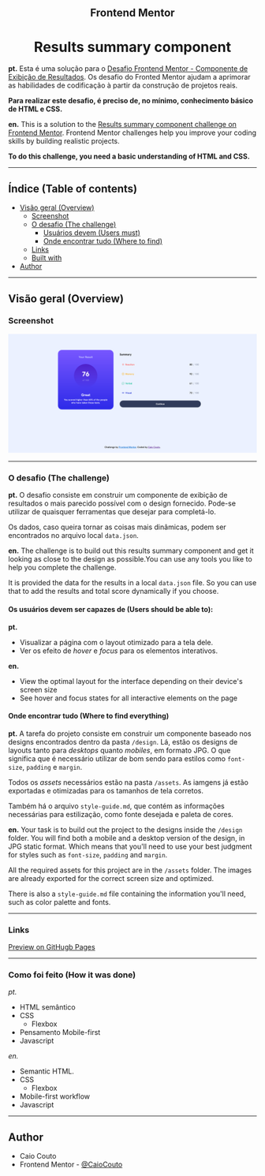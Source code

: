 <h2 align="center">Frontend Mentor</h2>
<h1 align="center">Results summary component</h1>

**pt.** Esta é uma solução para o [Desafio Frontend Mentor - Componente de Exibição de Resultados](https://www.frontendmentor.io/challenges/results-summary-component-CE_K6s0maV). Os desafio do Fronted Mentor ajudam a aprimorar as habilidades de codificação à partir da construção de projetos reais.

**Para realizar este desafio, é preciso de, no mínimo, conhecimento básico de HTML e CSS.**

**en.** This is a solution to the [Results summary component challenge on Frontend Mentor](https://www.frontendmentor.io/challenges/results-summary-component-CE_K6s0maV). Frontend Mentor challenges help you improve your coding skills by building realistic projects. 

**To do this challenge, you need a basic understanding of HTML and CSS.**

---

## Índice (Table of contents)

- [Visão geral (Overview)](#geral)
  - [Screenshot](#screenshot)
  - [O desafio (The challenge)](#o-desafio)
    - [Usuários devem (Users must)](#usuarios-deve)
    - [Onde encontrar tudo (Where to find)](#onde-achar)
  - [Links](#links)
  - [Built with](#built-with)
- [Author](#author)

---

## Visão geral (Overview)

### Screenshot

![My Solution](./my-solution.png)

---

### O desafio (The challenge)

**pt.** O desafio consiste em construir um componente de exibição de resultados o mais parecido possível com o design fornecido. Pode-se utilizar de quaisquer ferramentas que desejar para completá-lo.

Os dados, caso queira tornar as coisas mais dinâmicas, podem ser encontrados no arquivo local `data.json`.


**en.** The challenge is to build out this results summary component and get it looking as close to the design as possible.You can use any tools you like to help you complete the challenge.

It is provided the data for the results in a local `data.json` file. So you can use that to add the results and total score dynamically if you choose.


#### Os usuários devem ser capazes de (Users should be able to):

**pt.**
- Visualizar a página com o layout otimizado para a tela dele.
- Ver os efeito de *hover* e *focus* para os elementos interativos.

**en.**
- View the optimal layout for the interface depending on their device's screen size
- See hover and focus states for all interactive elements on the page


#### Onde encontrar tudo (Where to find everything)


**pt.** A tarefa do projeto consiste em construir um componente baseado nos designs encontrados dentro da pasta `/design`. Lá, estão os designs de layouts tanto para *desktops* quanto *mobiles*, em formato JPG. O que significa que é necessário utilizar de bom sendo para estilos como `font-size`, `padding` e `margin`.

Todos os *assets* necessários estão na pasta `/assets`. As iamgens já estão exportadas e otimizadas para os tamanhos de tela corretos.

Também há o arquivo `style-guide.md`, que contém as informações necessárias para estilização, como fonte desejada e paleta de cores.


**en.** Your task is to build out the project to the designs inside the `/design` folder. You will find both a mobile and a desktop version of the design, in JPG static format. Which means that you'll need to use your best judgment for styles such as `font-size`, `padding` and `margin`.

All the required assets for this project are in the `/assets` folder. The images are already exported for the correct screen size and optimized.

There is also a `style-guide.md` file containing the information you'll need, such as color palette and fonts.

---

### Links

[Preview on GitHugb Pages](https://caiocouto.github.io/frontend-mentor-results-summary-component/)

---

### Como foi feito (How it was done)

*pt.*
- HTML semântico 
- CSS
    - Flexbox
- Pensamento Mobile-first
- Javascript

*en.*
- Semantic HTML. 
- CSS
    - Flexbox
- Mobile-first workflow
- Javascript

---

## Author

- Caio Couto
- Frontend Mentor - [@CaioCouto](https://www.frontendmentor.io/profile/CaioCouto)
